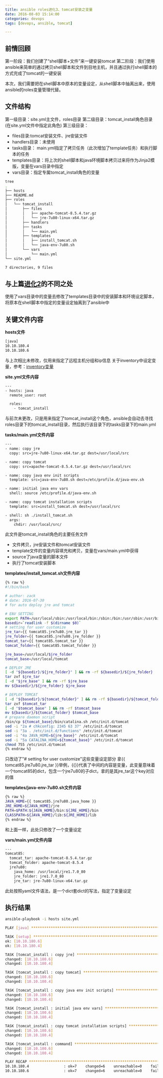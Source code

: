 ```yaml
---
title: ansible roles进化3、tomcat安装之变量
date: 2016-08-03 15:14:00
categories: devops
tags: [devops, ansible, tomcat]

---
```

## 前情回顾
第一阶段：我们创建了“shell脚本+文件”来一键安装tomcat
第二阶段：我们使用ansible来简单的通过拷贝shell脚本和文件到目地主机，并且通过执行shell脚本的方式完成了tomcat的一键安装

本次，我们需要把在shell脚本中原本的变量设定，从shell脚本中抽离出来，使用ansible的roles变量管理代替。

<!--more-->

## 文件结构
第一级目录：site.yml主文件，roles目录
第二级目录：tomcat_install角色目录(在site.yml文件中指定此角色)
第三级目录：
- files目录:tomcat安装文件、jre安装文件
- handlers目录：未使用
- tasks目录： main.yml指定了拷贝任务（此次增加了template任务）和执行脚本的任务
- templates目录：将上次的shell脚本和java环境脚本拷贝过来将作为Jinja2模版，变量在vars目录中指定
- vars目录：指定专属tomcat_install角色的变量

``` bash
tree
.
├── hosts
├── README.md
├── roles
│   └── tomcat_install
│       ├── files
│       │   ├── apache-tomcat-8.5.4.tar.gz
│       │   └── jre-7u80-linux-x64.tar.gz
│       ├── handlers
│       ├── tasks
│       │   └── main.yml
│       ├── templates
│       │   ├── install_tomcat.sh
│       │   └── java-env-7u80.sh
│       └── vars
│           └── main.yml
└── site.yml

7 directories, 9 files
```

## 与上篇[进化2](http://blog.xiao5tech.com/2016/07/30/036-devops_ansible_tomcat_roles/)的不同之处
使用了vars目录中的变量去修改了templates目录中的安装脚本和环境设定脚本，将原本在shell脚本中指定的变量设定抽离到了ansible中

## 关键文件内容
**hosts文件**
``` bash
[java]
10.10.180.4
10.10.180.6
```
与上次相比未修改，仅用来指定了远程主机分组和ip信息
关于inventory中设定变量，参考：[inventory变量](http://docs.ansible.com/ansible/intro_inventory.html)

**site.yml文件内容**
``` bash
---
- hosts: java
  remote_user: root

  roles:
    - tomcat_install
```
与前次未更改，只是用来指定了tomcat_install这个角色，ansible会自动去寻找roles目录下的tomcat_install目录，然后执行该目录下的tasks目录下的main.yml

**tasks/main.yml文件内容**
``` bash
---
- name: copy jre
  copy: src=jre-7u80-linux-x64.tar.gz dest=/usr/local/src

- name: copy tomcat
  copy: src=apache-tomcat-8.5.4.tar.gz dest=/usr/local/src

- name: copy java env init scripts
  template: src=java-env-7u80.sh dest=/etc/profile.d/java-env.sh

- name: initial java env vars
  shell: source /etc/profile.d/java-env.sh

- name: copy tomcat installation scripts
  template: src=install_tomcat.sh dest=/usr/local/src

- shell: sh ./install_tomcat.sh
  args:
    chdir: /usr/local/src/
```
此文件是tomcat_install角色的主要任务文件
- 文件拷贝，jre安装文件和tomcat安装文件
- template文件的变量内容填充和拷贝，变量在vars/main.yml中获得
- source了java变量的脚本文件
- 执行了tomcat安装脚本


**templates/install_tomcat.sh文件内容**
``` bash
{% raw %}
#!/bin/bash

# author: zack
# date: 2016-07-30
# for auto deploy jre and tomcat

# ENV SETTING
export PATH=/usr/local/sbin:/usr/local/bin:/sbin:/bin:/usr/sbin:/usr/bin
basedir=`readlink -f $(dirname $0)`
# setting for user customize
jre_tar={{ tomcat85.jre7u80.jre_tar }}
jre_folder={{ tomcat85.jre7u80.jre_folder }}
tomcat_tar={{ tomcat85.tomcat_tar }}
tomcat_folder={{ tomcat85.tomcat_folder }}

jre_base=/usr/local/$jre_folder
tomcat_base=/usr/local/tomcat

# DEPLOY JRE
[ -d "${basedir}/${jre_folder}" ] && rm -rf ${basedir}/${jre_folder}
tar zxf $jre_tar
[ -d "$jre_base" ] && rm -rf $jre_base
mv ${basedir}/${jre_folder} $jre_base

# DEPLOY TOMCAT
[ -d "${basedir}/${tomcat_folder}" ] && rm -rf ${basedir}/${tomcat_folder}
tar zxf $tomcat_tar
[ -d "$tomcat_base" ] && rm -rf $tomcat_base
mv ${basedir}/${tomcat_folder} $tomcat_base
# prepare daemon script
/bin/cp ${tomcat_base}/bin/catalina.sh /etc/init.d/tomcat
sed -i "2a # chkconfig: 2345 63 37" /etc/init.d/tomcat
sed -i "3a . /etc/init.d/functions" /etc/init.d/tomcat
sed -i "4a JAVA_HOME=${jre_base}" /etc/init.d/tomcat
sed -i "5a CATALINA_HOME=${tomcat_base}" /etc/init.d/tomcat
chmod 755 /etc/init.d/tomcat
{% endraw %}
```
只改动了"# setting for user customize"这些变量设定部分
拿{{ tomcat85.jre7u80.jre_tar }}举例，{{}}代表了中间的内容是变量，此变量意味着一个tomcat85的dict，包含一个jre7u80的子dict，拿的是其jre_tar这个key对应的值


**templates/java-env-7u80.sh文件内容**
``` bash
{% raw %}
JAVA_HOME={{ tomcat85.jre7u80.java_home }}
JRE_HOME=${JAVA_HOME}/jre
PATH=$PATH:${JAVA_HOME}/bin:${JRE_HOME}/bin
CLASSPATH=${JAVA_HOME}/lib:${JRE_HOME}/lib
{% endraw %}
```
和上面一样，此处只修改了一个变量设定

**vars/main.yml文件内容**
``` bash
---
tomcat85:
  tomcat_tar: apache-tomcat-8.5.4.tar.gz
  tomcat_folder: apache-tomcat-8.5.4
  jre7u80:
    java_home: /usr/local/jre1.7.0_80
    jre_folder: jre1.7.0_80
    jre_tar: jre-7u80-linux-x64.tar.gz
```
此处按照yaml文件语法，是一个dict套dict的写法，指定了变量设定


## 执行结果
``` bash
ansible-playbook -i hosts site.yml

PLAY [java] ********************************************************************

TASK [setup] *******************************************************************
ok: [10.10.180.6]
ok: [10.10.180.4]

TASK [tomcat_install : copy jre] ***********************************************
changed: [10.10.180.6]
changed: [10.10.180.4]

TASK [tomcat_install : copy tomcat] ********************************************
changed: [10.10.180.6]
changed: [10.10.180.4]

TASK [tomcat_install : copy java env init scripts] *****************************
changed: [10.10.180.6]
changed: [10.10.180.4]

TASK [tomcat_install : initial java env vars] **********************************
changed: [10.10.180.6]
changed: [10.10.180.4]

TASK [tomcat_install : copy tomcat installation scripts] ***********************
changed: [10.10.180.6]
changed: [10.10.180.4]

TASK [tomcat_install : command] ************************************************
changed: [10.10.180.6]
changed: [10.10.180.4]

PLAY RECAP *********************************************************************
10.10.180.4                : ok=7    changed=6    unreachable=0    failed=0
10.10.180.6                : ok=7    changed=6    unreachable=0    failed=0
```